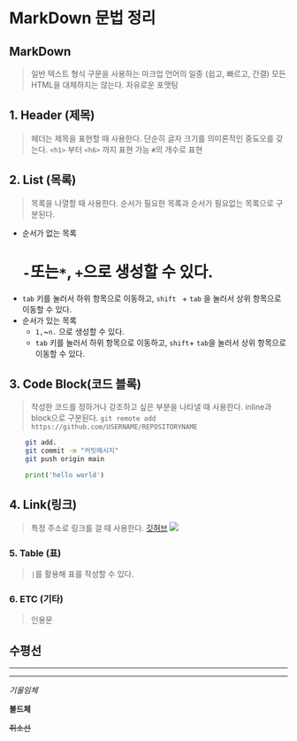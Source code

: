 # MarkDown 문법 정리


## MarkDown
> 일반 텍스트 형식 구문을 사용하는 마크업 언어의 일종 (쉽고, 빠르고, 간결)
> 모든 HTML을 대체하지는 않는다.
> 자유로운 포맷팅

## 1. Header (제목)
> 헤더는 제목을 표현할 때 사용한다.
> 단순히 글자 크기를 의미론적인 중됴오를 갖는다.
> `<h1>` 부터 `<h6>` 까지 표현 가능
> `#`의 개수로 표현

## 2. List (목록)
> 목록을 나열할 때 사용한다.
> 순서가 필요한 목록과 순서가 필요없는 목록으로 구분된다.
* 순서가 없는 목록
  # `-`또는`*`, `+`으로 생성할 수 있다.
* `tab` 키를 눌러서 하위 항목으로 이동하고, `shift ` + `tab` 을 눌러서 상위 항목으로 이동할 수 있다. 
* 순서가 있는 목록
  * `1,`~`n.` 으로 생성할 수 있다.
  * `tab` 키를 눌러서 하위 항목으로 이동하고, `shift`+ `tab`을 눌러서 상위 항목으로 이동할 수 있다.
  
## 3. Code Block(코드 블록)
> 작성한 코드를 정하거나 강조하고 싶은 부분을 나타낼 때 사용한다.
> inline과 block으로 구분된다.
`git remote add https://github.com/USERNAME/REPOSITORYNAME`
```bash
    git add.
    git commit -m "커밋메시지"
    git push origin main
```
```python
    print('hello world')
```

## 4. Link(링크)
> 특정 주소로 링크를 걸 때 사용한다.
[깃허브](https://github.com)
![](https://placeholder.com/200x200)

### 5. Table (표)
> `|`를 활용해 표를 작성할 수 있다.

### 6. ETC (기타)
> 인용문

수평선
---
***

____
*기울임체*

**볼드체**

~~취소선~~


